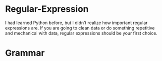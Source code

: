 # Regular-Expression
I had learned Python before, but I didn’t realize how important regular expressions are.
If you are going to clean data or do something repetitive and mechanical with data,
regular expressions should be your first choice.

# Grammar
